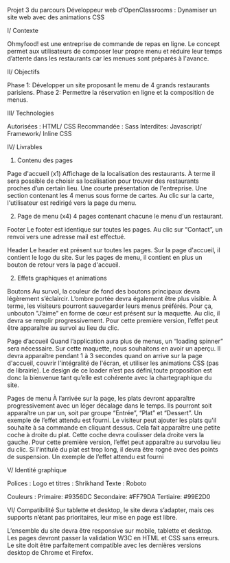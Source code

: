Projet 3 du parcours Développeur web d'OpenClassrooms : Dynamiser un site web avec des animations CSS

I/ Contexte

Ohmyfood! est une entreprise de commande de repas en ligne. Le concept permet aux utilisateurs de composer leur propre menu et réduire leur temps d’attente dans les restaurants car les menues sont préparés à l'avance.

II/ Objectifs

Phase 1: Développer un site proposant le menu de 4 grands restaurants parisiens.
Phase 2: Permettre la réservation en ligne et la composition de menus.

III/ Technologies

Autorisées : HTML/ CSS
Recommandée : Sass
Interdites: Javascript/ Framework/ Inline CSS

IV/ Livrables

1) Contenu des pages

Page d'accueil (x1)
Affichage de la localisation des restaurants. À terme il sera possible de choisir sa localisation pour trouver des restaurants proches d’un certain lieu.
Une courte présentation de l'entreprise.
Une section contenant les 4 menus sous forme de cartes. Au clic sur la carte, l'utilisateur est redirigé vers la page du menu.

2) Page de menu (x4)
4 pages contenant chacune le menu d'un restaurant.

Footer
Le footer est identique sur toutes les pages.
Au clic sur “Contact”, un renvoi vers une adresse mail est effectué.

Header
Le header est présent sur toutes les pages.
Sur la page d'accueil, il contient le logo du site.
Sur les pages de menu, il contient en plus un bouton de retour vers la page d'accueil.


2) Effets graphiques et animations

Boutons
Au survol, la couleur de fond des boutons principaux devra légèrement s’éclaircir. L’ombre portée devra également être plus visible.
À terme, les visiteurs pourront sauvegarder leurs menus préférés. Pour ça, unbouton "J’aime" en forme de cœur est présent sur la maquette. Au clic, il devra se remplir progressivement. Pour cette première version, l’effet peut être apparaître au survol au lieu du clic.

Page d’accueil
Quand l’application aura plus de menus, un “loading spinner” sera nécessaire. Sur cette maquette, nous souhaitons en avoir un aperçu. Il devra apparaître pendant 1 à 3 secondes quand on arrive sur la page d'accueil, couvrir l'intégralité de l'écran, et utiliser les animations CSS (pas de librairie). Le design de ce loader n’est pas défini,toute proposition est donc la bienvenue tant qu’elle est cohérente avec la chartegraphique du site.

Pages de menu
À l’arrivée sur la page, les plats devront apparaître progressivement avec un léger décalage dans le temps. Ils pourront soit apparaître un par un, soit par groupe “Entrée”, “Plat” et “Dessert”. Un exemple de l’effet attendu est fourni.
Le visiteur peut ajouter les plats qu'il souhaite à sa commande en cliquant dessus. Cela fait apparaître une petite coche à droite du plat. Cette coche devra coulisser dela droite vers la gauche. Pour cette première version, l’effet peut apparaître au survolau lieu du clic. Si l’intitulé du plat est trop long, il devra être rogné avec des points de suspension. Un exemple de l’effet attendu est fourni

V/ Identité graphique

Polices :
Logo et titres : Shrikhand
Texte : Roboto

Couleurs :
Primaire: #9356DC
Secondaire: #FF79DA
Tertiaire: #99E2D0

VI/ Compatibilité
Sur tablette et desktop, le site devra s’adapter, mais ces supports n’étant pas prioritaires, leur mise en page est libre.

L’ensemble du site devra être responsive sur mobile, tablette et desktop.
Les pages devront passer la validation W3C en HTML et CSS sans erreurs.
Le site doit être parfaitement compatible avec les dernières versions desktop de Chrome et Firefox.